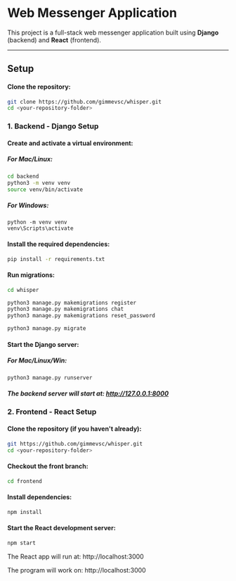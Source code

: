 # **Web Messenger Application**

This project is a full-stack web messenger application built using **Django** (backend) and **React** (frontend).

---

## **Setup**



#### Clone the repository:
```bash
git clone https://github.com/gimmevsc/whisper.git
cd <your-repository-folder>
```
### **1. Backend - Django Setup**

#### Create and activate a virtual environment:
##### For Mac/Linux:
```bash
cd backend
python3 -m venv venv
source venv/bin/activate
```

##### For Windows:
```
python -m venv venv
venv\Scripts\activate
```

#### Install the required dependencies:
```bash
pip install -r requirements.txt
```

#### Run migrations:
``` bash
cd whisper

python3 manage.py makemigrations register
python3 manage.py makemigrations chat 
python3 manage.py makemigrations reset_password

python3 manage.py migrate
```

#### Start the Django server:
##### For Mac/Linux/Win:

```bash
python3 manage.py runserver
```

##### The backend server will start at: http://127.0.0.1:8000

### **2. Frontend - React Setup**

#### Clone the repository (if you haven't already):
```bash
git https://github.com/gimmevsc/whisper.git
cd <your-repository-folder>
```

#### Checkout the front branch:
```bash
cd frontend
```
#### Install dependencies:
```bash
npm install
```
#### Start the React development server:
```bash
npm start
```

The React app will run at: http://localhost:3000

The program will work on: http://localhost:3000
